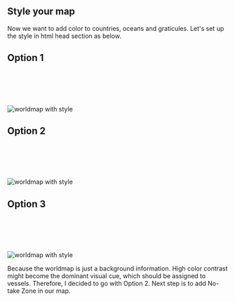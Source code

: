 ## Style your map

Now we want to add color to countries, oceans and graticules. Let's set up the style in html head section as below.


## Option 1
<pre>
<head>
<style>
.country{fill:#3a80b6; opacity:0.4; stroke:#fff; stroke-width:.3px;}
#sphere{fill:#051944; stoke:#fff; stroke-width:.2px;}	
.grat{fill:none; stroke:#fff; stroke-width:.1px;}
</style>
<head>
</pre>

![worldmap with style](http://i.imgur.com/mW0OMrK.png)


## Option 2
<pre>
<head>
<style>
.country{fill:#0B121F; opacity:0.45; stroke:#203a53; stroke-width:1.5px;}
#sphere{fill:#354f69;} 
.grat{fill:none; stroke:#0B121F; stroke-width:.3px; opacity:.75;}  
</style>
<head>
</pre>

![worldmap with style](http://i.imgur.com/w2Y1L9d.png)


## Option 3
<pre>
<head>
<style>
.country{fill:#0B121F; opacity:0.45; stroke:#203a53; stroke-width:1.5px;}
#sphere{fill:#354f69;} 
.grat{fill:none; stroke:#0B121F; stroke-width:.3px; opacity:.75;}  
</style>
<head>
</pre>

![worldmap with style](http://i.imgur.com/IKJQg1d.png)


Because the worldmap is just a background information. High color contrast might become the dominant visual cue, which should be assigned to vessels. Therefore, I decided to go with Option 2. Next step is to add No-take Zone in our map.
